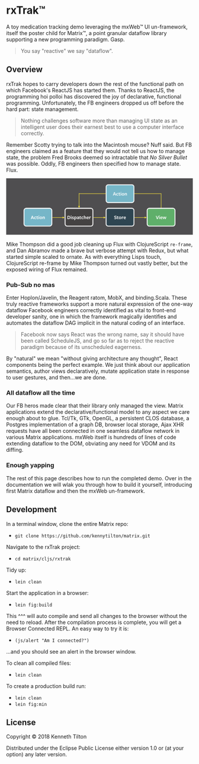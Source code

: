 # rxTrak&trade;

A toy medication tracking demo leveraging the mxWeb&trade; UI un-framework, itself the poster child for Matrix&trade;, a point granular dataflow library supporting a new programming paradigm. Gasp.

> You say "reactive" we say "dataflow".

## Overview

rxTrak hopes to carry developers down the rest of the functional path on which Facebook's ReactJS has started them. Thanks to ReactJS, the programming hoi polloi has discovered the joy of declarative, functional programming. Unfortunately, the FB engineers dropped us off before the hard part: state management.

> Nothing challenges software more than managing UI state as an intelligent user does their earnest best to use a computer interface correctly. 

Remember Scotty trying to talk into the Macintosh mouse? Nuff said. But FB engineers claimed as a feature that they would not tell us how to manage state, the problem Fred Brooks deemed so intractable that _No Silver Bullet_ was possible. Oddly, FB engineers then specified how to manage state. Flux.

![Flux](documentation/flux.png)

Mike Thompson did a good job cleaning up Flux with ClojureScript `re-frame`, and Dan Abramov made a brave but verbose attempt with Redux, but what started simple scaled to ornate. As with everything Lisps touch, ClojureScript re-frame by Mike Thompson turned out vastly better, but the exposed wiring of Flux remained.

### Pub-Sub no mas
Enter Hoplon/Javelin, the Reagent ratom, MobX, and binding.Scala. These truly reactive frameworks support a more natural expression of the one-way dataflow Facebook engineers correctly identified as vital to front-end developer sanity, one in which the framework magically identifies and automates the dataflow DAG implicit in the natural coding of an interface.

> Facebook now says React was the wrong name, say it should have been called ScheduleJS, and go so far as to reject the reactive paradigm because of its unscheduled eagerness.

By "natural" we mean "without giving architecture any thought", React components being the perfect example. We just think about our application semantics, author views declaratively, mutate application state in response to user gestures, and then...we are done.

### All dataflow all the time
Our FB heros made clear that their library only managed the view. Matrix applications extend the declarative/functional model to any aspect we care enough about to glue. Tcl/Tk, GTk, OpenGL, a persistent CLOS database, a Postgres implementation of a graph DB, browser local storage, Ajax XHR requests have all been connected in one seamless dataflow network in various Matrix applications. mxWeb itself is hundreds of lines of code extending dataflow to the DOM, obviating any need for VDOM and its diffing.

### Enough yapping
The rest of this page describes how to run the completed demo. Over in the documentation we will wlak you through how to build it yourself, introducing first Matrix dataflow and then the mxWeb un-framework.

## Development

In a terminal window, clone the entire Matrix repo:
* `git clone https://github.com/kennytilton/matrix.git`

Navigate to the rxTrak project:
* `cd matrix/cljs/rxtrak`

Tidy up:
* `lein clean`

Start the application in a browser:
* `lein fig:build`

This ^^^ will auto compile and send all changes to the browser without the
need to reload. After the compilation process is complete, you will
get a Browser Connected REPL. An easy way to try it is:
* `(js/alert "Am I connected?")`

...and you should see an alert in the browser window.

To clean all compiled files:
* `lein clean`

To create a production build run:
* `lein clean`
* `lein fig:min`


## License

Copyright © 2018 Kenneth Tilton

Distributed under the Eclipse Public License either version 1.0 or (at your option) any later version.
